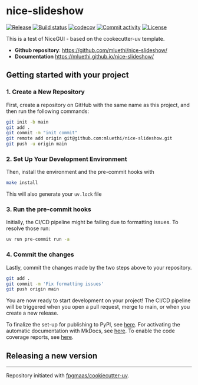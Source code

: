 # nice-slideshow

[![Release](https://img.shields.io/github/v/release/mluethi/nice-slideshow)](https://img.shields.io/github/v/release/mluethi/nice-slideshow)
[![Build status](https://img.shields.io/github/actions/workflow/status/mluethi/nice-slideshow/main.yml?branch=main)](https://github.com/mluethi/nice-slideshow/actions/workflows/main.yml?query=branch%3Amain)
[![codecov](https://codecov.io/gh/mluethi/nice-slideshow/branch/main/graph/badge.svg)](https://codecov.io/gh/mluethi/nice-slideshow)
[![Commit activity](https://img.shields.io/github/commit-activity/m/mluethi/nice-slideshow)](https://img.shields.io/github/commit-activity/m/mluethi/nice-slideshow)
[![License](https://img.shields.io/github/license/mluethi/nice-slideshow)](https://img.shields.io/github/license/mluethi/nice-slideshow)

This is a test of NiceGUI - based on the cookecutter-uv template.

- **Github repository**: <https://github.com/mluethi/nice-slideshow/>
- **Documentation** <https://mluethi.github.io/nice-slideshow/>

## Getting started with your project

### 1. Create a New Repository

First, create a repository on GitHub with the same name as this project, and then run the following commands:

```bash
git init -b main
git add .
git commit -m "init commit"
git remote add origin git@github.com:mluethi/nice-slideshow.git
git push -u origin main
```

### 2. Set Up Your Development Environment

Then, install the environment and the pre-commit hooks with

```bash
make install
```

This will also generate your `uv.lock` file

### 3. Run the pre-commit hooks

Initially, the CI/CD pipeline might be failing due to formatting issues. To resolve those run:

```bash
uv run pre-commit run -a
```

### 4. Commit the changes

Lastly, commit the changes made by the two steps above to your repository.

```bash
git add .
git commit -m 'Fix formatting issues'
git push origin main
```

You are now ready to start development on your project!
The CI/CD pipeline will be triggered when you open a pull request, merge to main, or when you create a new release.

To finalize the set-up for publishing to PyPI, see [here](https://fpgmaas.github.io/cookiecutter-uv/features/publishing/#set-up-for-pypi).
For activating the automatic documentation with MkDocs, see [here](https://fpgmaas.github.io/cookiecutter-uv/features/mkdocs/#enabling-the-documentation-on-github).
To enable the code coverage reports, see [here](https://fpgmaas.github.io/cookiecutter-uv/features/codecov/).

## Releasing a new version

---

Repository initiated with [fpgmaas/cookiecutter-uv](https://github.com/fpgmaas/cookiecutter-uv).
